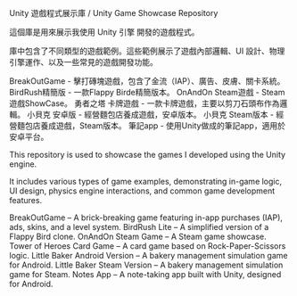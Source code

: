 Unity 遊戲程式展示庫 / Unity Game Showcase Repository

這個庫是用來展示我使用 Unity 引擎 開發的遊戲程式。

庫中包含了不同類型的遊戲範例。這些範例展示了遊戲內部邏輯、UI 設計、物理引擎運作、以及一些常見的遊戲開發功能。

BreakOutGame - 擊打磚塊遊戲，包含了金流（IAP）、廣告、皮膚、關卡系統。
BirdRush精簡版 - 一款Flappy Birde精簡版本。
OnAndOn Steam遊戲 - Steam遊戲ShowCase。
勇者之塔 卡牌遊戲 - 一款卡牌遊戲，主要以剪刀石頭布作為邏輯。
小貝克 安卓版 - 經營麵包店養成遊戲，安卓版本。
小貝克 Steam版本 - 經營麵包店養成遊戲，Steam版本。
筆記app - 使用Unity做成的筆記app，適用於安卓平台。

This repository is used to showcase the games I developed using the Unity engine.

It includes various types of game examples, demonstrating in-game logic, UI design, physics engine interactions, and common game development features.

BreakOutGame – A brick-breaking game featuring in-app purchases (IAP), ads, skins, and a level system.
BirdRush Lite – A simplified version of a Flappy Bird clone.
OnAndOn Steam Game – A Steam game showcase.
Tower of Heroes Card Game – A card game based on Rock-Paper-Scissors logic.
Little Baker Android Version – A bakery management simulation game for Android.
Little Baker Steam Version – A bakery management simulation game for Steam.
Notes App – A note-taking app built with Unity, designed for Android.
